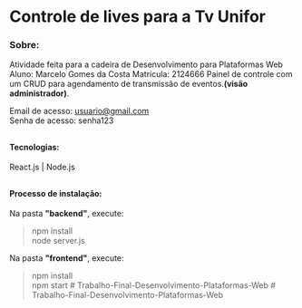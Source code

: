# Controle de lives para a Tv Unifor

### Sobre: 
Atividade feita para a cadeira de Desenvolvimento para Plataformas Web
Aluno: Marcelo Gomes da Costa
Matrícula: 2124666
Painel de controle com um CRUD para agendamento de transmissão de eventos.<b>(visão administrador)</b>.<br />

Email de acesso: usuario@gmail.com <br />
Senha de acesso: senha123


##

#### Tecnologias:
React.js | Node.js

##

#### Processo de instalação:

Na pasta <strong>"backend"</strong>, execute:
  > npm install <br />
  > node server.js

Na pasta <strong>"frontend"</strong>, execute:
  > npm install <br />
  > npm start
#   T r a b a l h o - F i n a l - D e s e n v o l v i m e n t o - P l a t a f o r m a s - W e b  
 #   T r a b a l h o - F i n a l - D e s e n v o l v i m e n t o - P l a t a f o r m a s - W e b  
 